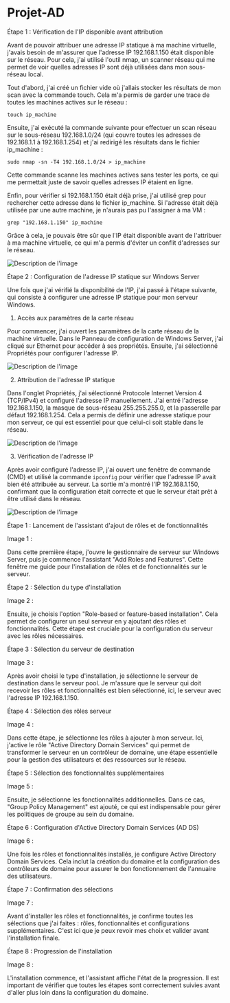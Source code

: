 # Projet-AD

Étape 1 : Vérification de l'IP disponible avant attribution

Avant de pouvoir attribuer une adresse IP statique à ma machine virtuelle, j'avais besoin de m'assurer que l'adresse IP 192.168.1.150 était disponible sur le réseau. Pour cela, j'ai utilisé l'outil nmap, un scanner réseau qui me permet de voir quelles adresses IP sont déjà utilisées dans mon sous-réseau local.

Tout d'abord, j'ai créé un fichier vide où j'allais stocker les résultats de mon scan avec la commande touch. Cela m'a permis de garder une trace de toutes les machines actives sur le réseau :

`touch ip_machine`

Ensuite, j'ai exécuté la commande suivante pour effectuer un scan réseau sur le sous-réseau 192.168.1.0/24 (qui couvre toutes les adresses de 192.168.1.1 à 192.168.1.254) et j'ai redirigé les résultats dans le fichier ip_machine :

`sudo nmap -sn -T4 192.168.1.0/24 > ip_machine`

Cette commande scanne les machines actives sans tester les ports, ce qui me permettait juste de savoir quelles adresses IP étaient en ligne.

Enfin, pour vérifier si 192.168.1.150 était déjà prise, j'ai utilisé grep pour rechercher cette adresse dans le fichier ip_machine. Si l'adresse était déjà utilisée par une autre machine, je n'aurais pas pu l'assigner à ma VM :

`grep "192.168.1.150" ip_machine`

Grâce à cela, je pouvais être sûr que l'IP était disponible avant de l'attribuer à ma machine virtuelle, ce qui m'a permis d'éviter un conflit d'adresses sur le réseau.

![Description de l'image](https://github.com/Grane928/Projet-AD/blob/main/Capture%20d%E2%80%99%C3%A9cran%202025-08-24%20153704.png?raw=true)

Étape 2 : Configuration de l'adresse IP statique sur Windows Server

Une fois que j'ai vérifié la disponibilité de l'IP, j'ai passé à l'étape suivante, qui consiste à configurer une adresse IP statique pour mon serveur Windows.

1. Accès aux paramètres de la carte réseau

Pour commencer, j'ai ouvert les paramètres de la carte réseau de la machine virtuelle. Dans le Panneau de configuration de Windows Server, j'ai cliqué sur Ethernet pour accéder à ses propriétés. Ensuite, j'ai sélectionné Propriétés pour configurer l'adresse IP.

![Description de l'image](https://raw.githubusercontent.com/Grane928/Projet-AD/ea528575f94ddd5497574107a3539b1c4eab5e00/Capture%20d%E2%80%99%C3%A9cran%202025-08-24%20153846.png?token=BSPLBDJGOXRBBHQU7C6SA73IVM2I2)

2. Attribution de l'adresse IP statique

Dans l'onglet Propriétés, j'ai sélectionné Protocole Internet Version 4 (TCP/IPv4) et configuré l'adresse IP manuellement. J'ai entré l'adresse 192.168.1.150, la masque de sous-réseau 255.255.255.0, et la passerelle par défaut 192.168.1.254. Cela a permis de définir une adresse statique pour mon serveur, ce qui est essentiel pour que celui-ci soit stable dans le réseau.

![Description de l'image](https://raw.githubusercontent.com/Grane928/Projet-AD/ea528575f94ddd5497574107a3539b1c4eab5e00/Capture%20d%E2%80%99%C3%A9cran%202025-08-24%20154836.png?token=BSPLBDNCNRIYEFUC7CSATS3IVM2I2)

3. Vérification de l'adresse IP

Après avoir configuré l'adresse IP, j'ai ouvert une fenêtre de commande (CMD) et utilisé la commande `ipconfig` pour vérifier que l'adresse IP avait bien été attribuée au serveur. La sortie m'a montré l'IP 192.168.1.150, confirmant que la configuration était correcte et que le serveur était prêt à être utilisé dans le réseau.

![Description de l'image](https://raw.githubusercontent.com/Grane928/Projet-AD/ea528575f94ddd5497574107a3539b1c4eab5e00/Capture%20d%E2%80%99%C3%A9cran%202025-08-24%20155756.png?token=BSPLBDPOHJMTFQ5XQQKZTBLIVM2I2)

Étape 1 : Lancement de l'assistant d'ajout de rôles et de fonctionnalités

Image 1 :


Dans cette première étape, j'ouvre le gestionnaire de serveur sur Windows Server, puis je commence l'assistant "Add Roles and Features". Cette fenêtre me guide pour l'installation de rôles et de fonctionnalités sur le serveur.

Étape 2 : Sélection du type d'installation

Image 2 :


Ensuite, je choisis l'option "Role-based or feature-based installation". Cela permet de configurer un seul serveur en y ajoutant des rôles et fonctionnalités. Cette étape est cruciale pour la configuration du serveur avec les rôles nécessaires.

Étape 3 : Sélection du serveur de destination

Image 3 :


Après avoir choisi le type d'installation, je sélectionne le serveur de destination dans le serveur pool. Je m'assure que le serveur qui doit recevoir les rôles et fonctionnalités est bien sélectionné, ici, le serveur avec l'adresse IP 192.168.1.150.

Étape 4 : Sélection des rôles serveur

Image 4 :


Dans cette étape, je sélectionne les rôles à ajouter à mon serveur. Ici, j'active le rôle "Active Directory Domain Services" qui permet de transformer le serveur en un contrôleur de domaine, une étape essentielle pour la gestion des utilisateurs et des ressources sur le réseau.

Étape 5 : Sélection des fonctionnalités supplémentaires

Image 5 :


Ensuite, je sélectionne les fonctionnalités additionnelles. Dans ce cas, "Group Policy Management" est ajouté, ce qui est indispensable pour gérer les politiques de groupe au sein du domaine.

Étape 6 : Configuration d'Active Directory Domain Services (AD DS)

Image 6 :


Une fois les rôles et fonctionnalités installés, je configure Active Directory Domain Services. Cela inclut la création du domaine et la configuration des contrôleurs de domaine pour assurer le bon fonctionnement de l'annuaire des utilisateurs.

Étape 7 : Confirmation des sélections

Image 7 :


Avant d'installer les rôles et fonctionnalités, je confirme toutes les sélections que j'ai faites : rôles, fonctionnalités et configurations supplémentaires. C'est ici que je peux revoir mes choix et valider avant l'installation finale.

Étape 8 : Progression de l'installation

Image 8 :


L'installation commence, et l'assistant affiche l'état de la progression. Il est important de vérifier que toutes les étapes sont correctement suivies avant d'aller plus loin dans la configuration du domaine.




